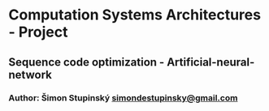 # Computation Systems Architectures - Project
## Sequence code optimization - Artificial-neural-network

### Author: Šimon Stupinský <simondestupinsky@gmail.com>
